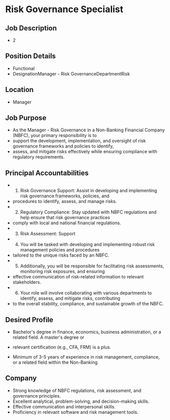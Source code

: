 # Risk Governance Specialist

## Job Description

* 2

## Position Details

* Functional
* DesignationManager - Risk GovernanceDepartmentRisk

## Location

* Manager

## Job Purpose

* As the Manager - Risk Governance in a Non-Banking Financial Company (NBFC), your primary responsibility is to
* support the development, implementation, and oversight of risk governance frameworks and policies to identify,
* assess, and mitigate risks effectively while ensuring compliance with regulatory requirements.

## Principal Accountabilities

* 1. Risk Governance Support: Assist in developing and implementing risk governance frameworks, policies, and
* procedures to identify, assess, and manage risks.
* 2. Regulatory Compliance: Stay updated with NBFC regulations and help ensure that risk governance practices
* comply with local and national financial regulations.
* 3. Risk Assessment: Support
* 4. You will be tasked with developing and implementing robust risk management policies and procedures
* tailored to the unique risks faced by an NBFC.
* 5. Additionally, you will be responsible for facilitating risk assessments, monitoring risk exposures, and ensuring
* effective communication of risk-related information to relevant stakeholders.
* 6. Your role will involve collaborating with various departments to identify, assess, and mitigate risks, contributing
* to the overall stability, compliance, and sustainable growth of the NBFC.

## Desired Profile

- Bachelor's degree in finance, economics, business administration, or a related field. A master's degree or
* relevant certification (e.g., CFA, FRM) is a plus.
- Minimum of 3-5 years of experience in risk management, compliance, or a related field within the Non-Banking

## Company

- Strong knowledge of NBFC regulations, risk assessment, and governance principles.
- Excellent analytical, problem-solving, and decision-making skills.
- Effective communication and interpersonal skills.
- Proficiency in relevant software and risk management tools.

